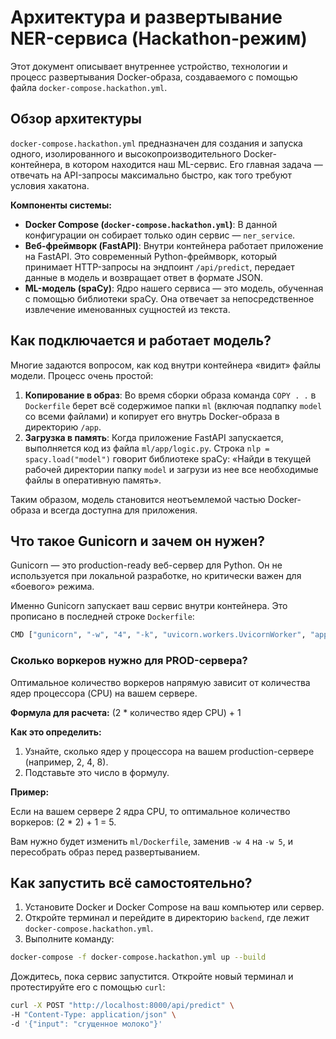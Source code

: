 # Архитектура и развертывание NER-сервиса (Hackathon-режим)

Этот документ описывает внутреннее устройство, технологии и процесс развертывания Docker-образа, создаваемого с помощью файла `docker-compose.hackathon.yml`.

## Обзор архитектуры

`docker-compose.hackathon.yml` предназначен для создания и запуска одного, изолированного и высокопроизводительного Docker-контейнера, в котором находится наш ML-сервис. Его главная задача — отвечать на API-запросы максимально быстро, как того требуют условия хакатона.

**Компоненты системы:**

- **Docker Compose (`docker-compose.hackathon.yml`)**: В данной конфигурации он собирает только один сервис — `ner_service`.
- **Веб-фреймворк (FastAPI)**: Внутри контейнера работает приложение на FastAPI. Это современный Python-фреймворк, который принимает HTTP-запросы на эндпоинт `/api/predict`, передает данные в модель и возвращает ответ в формате JSON.
- **ML-модель (spaCy)**: Ядро нашего сервиса — это модель, обученная с помощью библиотеки spaCy. Она отвечает за непосредственное извлечение именованных сущностей из текста.

## Как подключается и работает модель?

Многие задаются вопросом, как код внутри контейнера «видит» файлы модели. Процесс очень простой:

1. **Копирование в образ**: Во время сборки образа команда `COPY . .` в `Dockerfile` берет всё содержимое папки `ml` (включая подпапку `model` со всеми файлами) и копирует его внутрь Docker-образа в директорию `/app`.
2. **Загрузка в память**: Когда приложение FastAPI запускается, выполняется код из файла `ml/app/logic.py`. Строка `nlp = spacy.load("model")` говорит библиотеке spaCy: «Найди в текущей рабочей директории папку `model` и загрузи из нее все необходимые файлы в оперативную память».

Таким образом, модель становится неотъемлемой частью Docker-образа и всегда доступна для приложения.

## Что такое Gunicorn и зачем он нужен?

Gunicorn — это production-ready веб-сервер для Python. Он не используется при локальной разработке, но критически важен для «боевого» режима.

Именно Gunicorn запускает ваш сервис внутри контейнера. Это прописано в последней строке `Dockerfile`:

```bash
CMD ["gunicorn", "-w", "4", "-k", "uvicorn.workers.UvicornWorker", "app.main:app", "-b", "0.0.0.0:8000"]
```



### Сколько воркеров нужно для PROD-сервера?

Оптимальное количество воркеров напрямую зависит от количества ядер процессора (CPU) на вашем сервере.

**Формула для расчета:** (2 * количество ядер CPU) + 1

**Как это определить:**

1. Узнайте, сколько ядер у процессора на вашем production-сервере (например, 2, 4, 8).
2. Подставьте это число в формулу.

**Пример:**

Если на вашем сервере 2 ядра CPU, то оптимальное количество воркеров: (2 * 2) + 1 = 5.

Вам нужно будет изменить `ml/Dockerfile`, заменив `-w 4` на `-w 5`, и пересобрать образ перед развертыванием.

 

## Как запустить всё самостоятельно?

1. Установите Docker и Docker Compose на ваш компьютер или сервер.
2. Откройте терминал и перейдите в директорию `backend`, где лежит `docker-compose.hackathon.yml`.
3. Выполните команду:

```bash
docker-compose -f docker-compose.hackathon.yml up --build
```

Дождитесь, пока сервис запустится. Откройте новый терминал и протестируйте его с помощью `curl`:

```bash
curl -X POST "http://localhost:8000/api/predict" \
-H "Content-Type: application/json" \
-d '{"input": "сгущенное молоко"}'
```


